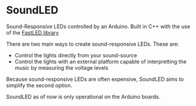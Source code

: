 # SoundLED

Sound-Responsive LEDs controlled by an Arduino. Built in C++ with the use of the [FastLED library](https://github.com/FastLED/FastLED)

There are two main ways to create sound-responsive LEDs. These are:
* Control the lights directly from your sound-source
* Control the lights with an external platform capable of interpretting the music by measuring the voltage levels

Because sound-responsive LEDs are often expensive, SoundLED aims to simplify the second option.

SoundLED as of now is only operational on the Arduino boards.

